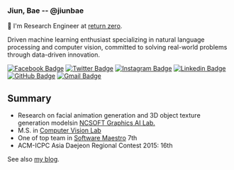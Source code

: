 ### Jiun, Bae -- @jiunbae

👋 I'm Research Engineer at [return zero](https://www.rtzr.ai/).

Driven machine learning enthusiast specializing in natural language processing and computer vision, committed to solving real-world problems through data-driven innovation.

[![Facebook Badge](https://img.shields.io/badge/-Facebook-3b5998?style=flat-square&logo=facebook&logoColor=white&link=https://www.facebook.com/MayTryArk/)](https://www.facebook.com/maytryark/)
[![Twitter Badge](https://img.shields.io/badge/-Twitter-00acee?style=flat-square&logo=x&logoColor=white&link=https://twitter.com/baejiun/)](https://twitter.com/baejiun/)
[![Instagram Badge](https://img.shields.io/badge/-Instagram-8a3ab9?style=flat-square&logo=Instagram&logoColor=white&link=http://instagram.com/bae.jiun)](http://instagram.com/bae.jiun)
[![Linkedin Badge](https://img.shields.io/badge/-LinkedIn-0e76a8?style=flat-square&logo=Linkedin&logoColor=white&link=https://www.linkedin.com/in/jiunbae/)](https://www.linkedin.com/in/jiunbae/)
[![GitHub Badge](https://img.shields.io/badge/-GitHub-333?style=flat-square&logo=GitHub&logoColor=white&link=https://www.github.com/jiunbae)](https://www.github.com/jiunbae)
[![Gmail Badge](https://img.shields.io/badge/-Gmail-B23121?style=flat-square&logo=Gmail&logoColor=white&link=mailto:jiunbae.dev@gmail.com)](mailto:jiunbae.dev@gmail.com)

## Summary
- Research on facial animation generation and 3D object texture generation modelsin [NCSOFT Graphics AI Lab.](https://youtu.be/watch?v=ahEZAJ-bxoI)
- M.S. in [Computer Vision Lab](http://cvlab.hanyang.ac.kr)
- One of top team in [Software Maestro](https://swmaestro.org) 7th
- ACM-ICPC Asia Daejeon Regional Contest 2015: 16th

See also [my blog](https://blog.jiun.dev/about).
